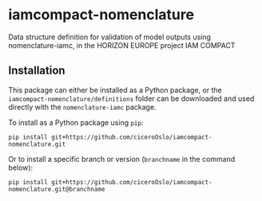 # iamcompact-nomenclature
Data structure definition for validation of model outputs using nomenclature-iamc, in the HORIZON EUROPE project IAM COMPACT

## Installation
This package can either be installed as a Python package, or the `iamcompact-nomenclature/definitions` folder can be downloaded and used directly with the `nomenclature-iamc` package.

To install as a Python package using `pip`:
```
pip install git+https://github.com/ciceroOslo/iamcompact-nomenclature.git
```
Or to install a specific branch or version (`branchname` in the command below):
```
pip install git+https://github.com/ciceroOslo/iamcompact-nomenclature.git@branchname
```
